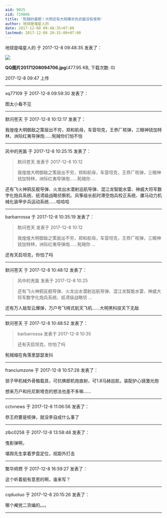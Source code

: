```yaml
---
aid: 9025
zid: 729866
title: '髡贼的最期！大明还有大规模杀伤武器没有使用'
author: 地球是喵星人的
date: 2017-12-08 09:48:35+07:00
lastmod: 2017-12-08 20:15:00+07:00
---
```


地球是喵星人的 于 2017-12-8 09:48:35 发表了：

![](https://cdn.jsdelivr.net/gh/lzjluzijie/beichao@main/static/img/094737s92mhk2uwqffhmfw.jpg)



**QQ图片20171208094706.jpg**(477.95 KB, 下载次数: 0)



2017-12-8 09:47 上传

---------

xq77109 于 2017-12-8 09:59:30 发表了：

图太小看不见

---------

默问苍天 于 2017-12-8 10:12:17 发表了：

我煌煌大明御敌之策层出不穷，郑和航母，车营坦克，王恭厂核弹，三眼神铳加特林，洲际红夷导弹炮……髡贼你们怕不怕

---------

风中的羌笛 于 2017-12-8 10:25:15 发表了：

> 默问苍天 发表于 2017-12-8 10:12
> 
> 我煌煌大明御敌之策层出不穷，郑和航母，车营坦克，王恭厂核弹，三眼神铳加特林，洲际红夷导弹炮……髡贼你 ...



还有飞火神鸦反舰导弹、火龙出水潜射巡航导弹、混江龙智能水雷、神威大将军数字化炮兵系统、纸鸢级战略侦察机、风筝级长航时滞空炮兵校正系统、骡马动力机械化装甲步兵运动系统......哈哈哈

---------

barbarrossa 于 2017-12-8 10:35:19 发表了：

> 默问苍天 发表于 2017-12-8 10:12
> 
> 我煌煌大明御敌之策层出不穷，郑和航母，车营坦克，王恭厂核弹，三眼神铳加特林，洲际红夷导弹炮……髡贼你 ...



还有天启坦克，你怕了吗

---------

默问苍天 于 2017-12-8 10:48:12 发表了：

> 风中的羌笛 发表于 2017-12-8 10:25
> 
> 还有飞火神鸦反舰导弹、火龙出水潜射巡航导弹、混江龙智能水雷、神威大将军数字化炮兵系统、纸鸢级战略侦 ...



还有万人敌型云爆弹，万户号飞椅式航天飞机……大明黑科技天下无敌

---------

默问苍天 于 2017-12-8 10:48:52 发表了：

> barbarrossa 发表于 2017-12-8 10:35
> 
> 还有天启坦克，你怕了吗



髡贼缩在角落里瑟瑟发抖

---------

franciumzone 于 2017-12-8 10:57:28 发表了：

锁子甲机械外骨骼载具，可抗佛郎机炮直射，可1.8马赫巡航，装配护心镜激光炮

想来万户和托尼斯塔克的想法也差不多嘛……

---------

cctvnews 于 2017-12-8 11:06:56 发表了：

恭王府要是核弹，就没李自成什么事了

---------

zlbc0258 于 2017-12-8 13:58:48 发表了：

曳影弹啊，

堪舆先生拿着罗盘定位，视距外打击

---------

繁华烬燃 于 2017-12-8 16:59:27 发表了：

这个听着挺有意思的啊，谁来写？

---------

cqduoluo 于 2017-12-8 20:15:26 发表了：

哪个阉党二货编的。。。

---------

